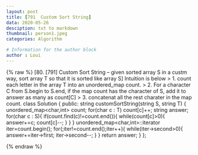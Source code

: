 ```yaml
---
layout: post
title: [791  Custom Sort String]
data: 2020-05-26
desciption: txt to markdown
thumbnail: person1.jpeg
categories: Algorithm

# Information for the author block
author : Loui
---
```


{% raw %}
	﻿[80. [791] Custom Sort String – given sorted array S in a custm way, sort array T so that it is sorted like array S]
	  Intuition is below
	> 1. count each letter in the array T into an unordered_map count.
	> 2. For a character C from S.begin to S.end, if the map count has the character of S, add it to answer as many as count[C]
	> 3. concatenat all the rest charater in the map count.
	class Solution {
	public:
	    string customSortString(string S, string T) {
	        unordered_map<char,int> count;
	        for(char c : T)
	            count[c]++;
	        string answer;
	        for(char c : S){
	            if(count.find(c)!=count.end()){
	                while(count[c]>0){
	                    answer+=c;
	                    count[c]--;
	                }
	            }
	        }
	        unordered_map<char,int>::iterator iter=count.begin();
	        for(;iter!=count.end();iter++){
	            while(iter->second>0){
	                answer+=iter->first;
	                iter->second--;
	            }
	        }
	        return answer;
	    }
	};
	
{% endraw %}
